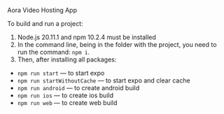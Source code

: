 Aora Video Hosting App

To build and run a project:

1. Node.js 20.11.1 and npm 10.2.4 must be installed
2. In the command line, being in the folder with the project, you need to run the command: `npm i`.
3. Then, after installing all packages:
  - `npm run start` — to start expo
  - `npm run startWithoutCache` — to start expo and clear cache
  - `npm run android` — to create android build
  - `npm run ios` — to create ios build
  - `npm run web` — to create web build

